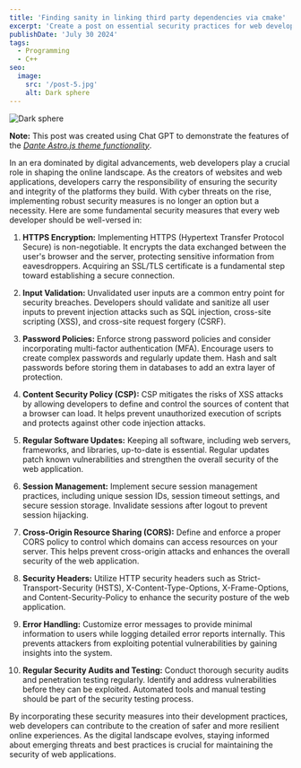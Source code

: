 ```yaml
---
title: 'Finding sanity in linking third party dependencies via cmake'
excerpt: 'Create a post on essential security practices for web developers. Cover topics such as secure coding, HTTPS implementation, and protection against common web vulnerabilities.'
publishDate: 'July 30 2024'
tags:
  - Programming
  - C++
seo:
  image:
    src: '/post-5.jpg'
    alt: Dark sphere
---
```


![Dark sphere](/post-5.jpg)

**Note:** This post was created using Chat GPT to demonstrate the features of the _[Dante Astro.js theme functionality](https://justgoodui.com/astro-themes/dante/)_.

In an era dominated by digital advancements, web developers play a crucial role in shaping the online landscape. As the creators of websites and web applications, developers carry the responsibility of ensuring the security and integrity of the platforms they build. With cyber threats on the rise, implementing robust security measures is no longer an option but a necessity. Here are some fundamental security measures that every web developer should be well-versed in:

1. **HTTPS Encryption:**
   Implementing HTTPS (Hypertext Transfer Protocol Secure) is non-negotiable. It encrypts the data exchanged between the user's browser and the server, protecting sensitive information from eavesdroppers. Acquiring an SSL/TLS certificate is a fundamental step toward establishing a secure connection.

2. **Input Validation:**
   Unvalidated user inputs are a common entry point for security breaches. Developers should validate and sanitize all user inputs to prevent injection attacks such as SQL injection, cross-site scripting (XSS), and cross-site request forgery (CSRF).

3. **Password Policies:**
   Enforce strong password policies and consider incorporating multi-factor authentication (MFA). Encourage users to create complex passwords and regularly update them. Hash and salt passwords before storing them in databases to add an extra layer of protection.

4. **Content Security Policy (CSP):**
   CSP mitigates the risks of XSS attacks by allowing developers to define and control the sources of content that a browser can load. It helps prevent unauthorized execution of scripts and protects against other code injection attacks.

5. **Regular Software Updates:**
   Keeping all software, including web servers, frameworks, and libraries, up-to-date is essential. Regular updates patch known vulnerabilities and strengthen the overall security of the web application.

6. **Session Management:**
   Implement secure session management practices, including unique session IDs, session timeout settings, and secure session storage. Invalidate sessions after logout to prevent session hijacking.

7. **Cross-Origin Resource Sharing (CORS):**
   Define and enforce a proper CORS policy to control which domains can access resources on your server. This helps prevent cross-origin attacks and enhances the overall security of the web application.

8. **Security Headers:**
   Utilize HTTP security headers such as Strict-Transport-Security (HSTS), X-Content-Type-Options, X-Frame-Options, and Content-Security-Policy to enhance the security posture of the web application.

9. **Error Handling:**
   Customize error messages to provide minimal information to users while logging detailed error reports internally. This prevents attackers from exploiting potential vulnerabilities by gaining insights into the system.

10. **Regular Security Audits and Testing:**
    Conduct thorough security audits and penetration testing regularly. Identify and address vulnerabilities before they can be exploited. Automated tools and manual testing should be part of the security testing process.

By incorporating these security measures into their development practices, web developers can contribute to the creation of safer and more resilient online experiences. As the digital landscape evolves, staying informed about emerging threats and best practices is crucial for maintaining the security of web applications.
